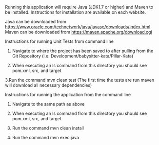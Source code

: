 Running this application will require Java (JDK1.7 or higher) and Maven to be installed.  Instructions for installation are available on each website.  

Java can be downloaded from https://www.oracle.com/technetwork/java/javase/downloads/index.html
Maven can be downloaded from https://maven.apache.org/download.cgi

Instructions for running Unit Tests from command line 
1. Navigate to where the project has been saved to after pulling from the Git Repository (i.e. Development/babysitter-kata/Pillar-Kata)

2. When executing an ls command from this directory you should see pom.xml, src, and target

3.Run the command mvn clean test (The first time the tests are run maven will download all necessary dependencies)


Instructions for running the application from the command line
1. Navigate to the same path as above

2. When executing an ls command from this directory you should see pom.xml, src, and target

3. Run the command mvn clean install

4. Run the command mvn exec:java


